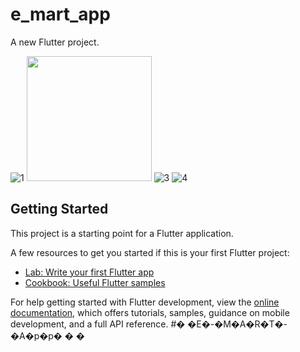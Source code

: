 # e_mart_app

A new Flutter project.

![1](https://user-images.githubusercontent.com/99319134/218313531-6411d43a-e7f6-40d3-bf11-676b55c5c016.jpeg)
<img src="https://user-images.githubusercontent.com/99319134/218313533-433d9aaf-0239-4f7b-bcb0-5b5f77cf5986.jpeg" width="200" height="200" />
![3](https://user-images.githubusercontent.com/99319134/218313534-997ad733-5525-40ee-98b7-5fd0850c8ee1.jpeg)
![4](https://user-images.githubusercontent.com/99319134/218313536-dcd1d2a0-5d5b-4360-b6ab-b969166be9d5.jpeg)

## Getting Started

This project is a starting point for a Flutter application.

A few resources to get you started if this is your first Flutter project:

- [Lab: Write your first Flutter app](https://docs.flutter.dev/get-started/codelab)
- [Cookbook: Useful Flutter samples](https://docs.flutter.dev/cookbook)

For help getting started with Flutter development, view the
[online documentation](https://docs.flutter.dev/), which offers tutorials,
samples, guidance on mobile development, and a full API reference.
#� �E�-�M�A�R�T�-�A�p�p�
�
�
